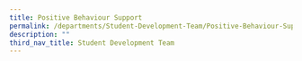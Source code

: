 ```yaml
---
title: Positive Behaviour Support
permalink: /departments/Student-Development-Team/Positive-Behaviour-Support/
description: ""
third_nav_title: Student Development Team
---
```

